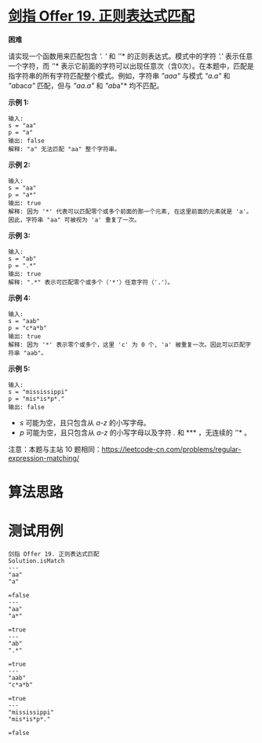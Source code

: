 # [剑指 Offer 19. 正则表达式匹配][cnTitle]

**困难**

请实现一个函数用来匹配包含 *'. '* 和 *'*'* 的正则表达式。模式中的字符 *'.'* 表示任意一个字符，而 *'*'* 表示它前面的字符可以出现任意次（含0次）。在本题中，匹配是指字符串的所有字符匹配整个模式。例如，字符串 *"aaa"* 与模式 *"a.a"* 和 *"ab*ac*a"* 匹配，但与 *"aa.a"* 和 *"ab*a"* 均不匹配。

**示例 1:** 

```
输入:
s = "aa"
p = "a"
输出: false
解释: "a" 无法匹配 "aa" 整个字符串。

```

**示例 2:** 

```
输入:
s = "aa"
p = "a*"
输出: true
解释: 因为 '*' 代表可以匹配零个或多个前面的那一个元素, 在这里前面的元素就是 'a'。因此，字符串 "aa" 可被视为 'a' 重复了一次。

```

**示例 3:** 

```
输入:
s = "ab"
p = ".*"
输出: true
解释: ".*" 表示可匹配零个或多个（'*'）任意字符（'.'）。

```

**示例 4:** 

```
输入:
s = "aab"
p = "c*a*b"
输出: true
解释: 因为 '*' 表示零个或多个，这里 'c' 为 0 个, 'a' 被重复一次。因此可以匹配字符串 "aab"。

```

**示例 5:** 

```
输入:
s = "mississippi"
p = "mis*is*p*."
输出: false
```

-  *s*  可能为空，且只包含从  *a-z*  的小写字母。 
-  *p*  可能为空，且只包含从  *a-z*  的小写字母以及字符  *.*  和  *** ，无连续的  *'*'* 。

注意：本题与主站 10 题相同：https://leetcode-cn.com/problems/regular-expression-matching/




# 算法思路

# 测试用例
```
剑指 Offer 19. 正则表达式匹配
Solution.isMatch
---
"aa"
"a"

=false
---
"aa"
"a*"

=true
---
"ab"
".*"

=true
---
"aab"
"c*a*b"

=true
---
"mississippi"
"mis*is*p*."

=false
```

[cnTitle]: https://leetcode-cn.com/problems/zheng-ze-biao-da-shi-pi-pei-lcof/
